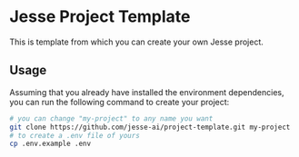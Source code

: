 # Jesse Project Template

This is template from which you can create your own Jesse project. 

## Usage
Assuming that you already have installed the environment dependencies, you can run the following command to create your project:

```sh
# you can change "my-project" to any name you want
git clone https://github.com/jesse-ai/project-template.git my-project
# to create a .env file of yours
cp .env.example .env
```
